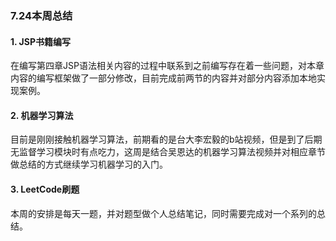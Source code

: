 ### 7.24本周总结
#### 1. JSP书籍编写
在编写第四章JSP语法相关内容的过程中联系到之前编写存在着一些问题，对本章内容的编写框架做了一部分修改，目前完成前两节的内容并对部分内容添加本地实现案例。

#### 2. 机器学习算法
目前是刚刚接触机器学习算法，前期看的是台大李宏毅的b站视频，但是到了后期无监督学习模块时有点吃力，这周是结合吴恩达的机器学习算法视频并对相应章节做总结的方式继续学习机器学习的入门。

#### 3. LeetCode刷题
本周的安排是每天一题，并对题型做个人总结笔记，同时需要完成对一个系列的总结。
